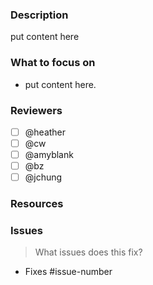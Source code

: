 ### Description

put content here

### What to focus on

- put content here.

### Reviewers

- [ ] @heather
- [ ] @cw
- [ ] @amyblank
- [ ] @bz
- [ ] @jchung

### Resources

### Issues
> What issues does this fix?

- Fixes #issue-number
